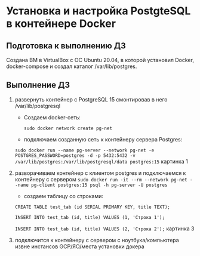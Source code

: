 # Установка и настройка PostgteSQL в контейнере Docker

## Подготовка к выполнению ДЗ
Создана ВМ в VirtualBox с ОС Ubuntu 20.04, в которой установил Docker, docker-compose и создал каталог /var/lib/postgres.

## Выполнение ДЗ
1. развернуть контейнер с PostgreSQL 15 смонтировав в него /var/lib/postgresql
    * Создаем docker-сеть:
        
      ```sudo docker network create pg-net```
   
    * подключаем созданную сеть к контейнеру сервера Postgres:
       
    ```sudo docker run --name pg-server --network pg-net -e POSTGRES_PASSWORD=postgres -d -p 5432:5432 -v /var/lib/postgres:/var/lib/postgresql/data postgres:15```
    картинка 1
2. разворачиваем контейнер с клиентом postgres и подключаемся к контейнеру с сервером
```sudo docker run -it --rm --network pg-net --name pg-client postgres:15 psql -h pg-server -U postgres```
    * создаем таблицу со строками:

    
    ```CREATE TABLE test_tab (id SERIAL PRIMARY KEY, title TEXT);```
    
    ```INSERT INTO test_tab (id, title) VALUES (1, 'Строка 1');```
    
    ```INSERT INTO test_tab (id, title) VALUES (2, 'Строка 2');```
    картинка 3
3. подключится к контейнеру с сервером с ноутбука/компьютера извне инстансов GCP/ЯО/места установки докера   
    
